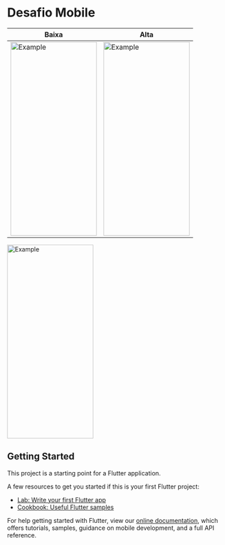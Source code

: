 # Desafio Mobile
<table>
  <thread>
    <th>Baixa </th>
  </thread>  
  <thread>
    <th>Alta</th>
  </thread>  
  <tbody>
<tr>
    <td><img src="https://user-images.githubusercontent.com/11008585/71060867-72c20780-2145-11ea-8609-51e16f2f4c5d.png"     alt="Example" width="200" height="450"></td>

   
<td><img src="http://user-images.githubusercontent.com/11008585/71061037-dea47000-2145-11ea-8f57-7c2ec170cff6.png" alt="Example" width="200" height="450"></td>
       </tr>
 </table>
 <img src="https://user-images.githubusercontent.com/11008585/71061808-adc53a80-2147-11ea-8cc6-e4c12741f72c.gif" alt="Example" width="200" height="450">





## Getting Started

This project is a starting point for a Flutter application.

A few resources to get you started if this is your first Flutter project:

- [Lab: Write your first Flutter app](https://flutter.dev/docs/get-started/codelab)
- [Cookbook: Useful Flutter samples](https://flutter.dev/docs/cookbook)

For help getting started with Flutter, view our
[online documentation](https://flutter.dev/docs), which offers tutorials,
samples, guidance on mobile development, and a full API reference.

